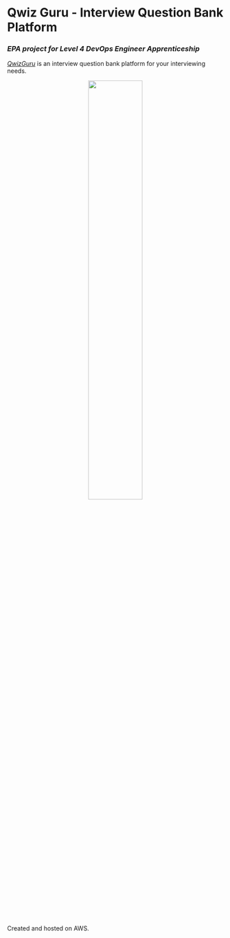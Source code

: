 # Qwiz Guru - Interview Question Bank Platform
### *EPA project for Level 4 DevOps Engineer Apprenticeship*

*[QwizGuru](https://qwizguru.samilafo.people.aws.dev/)* is an interview question bank platform for your interviewing needs.

<p align="center">
  <img src="https://github.com/obtas/EPA_Project/assets/116805777/a84f626a-64c7-4fac-b3dd-6b02e9a47727" width="50%" height="50%"/>
</p>

Created and hosted on AWS.

